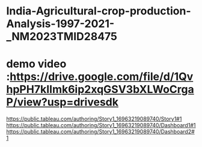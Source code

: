 # India-Agricultural-crop-production-Analysis-1997-2021-_NM2023TMID28475
# demo video :https://drive.google.com/file/d/1QvhpPH7kIImk6ip2xqGSV3bXLWoCrgaP/view?usp=drivesdk
https://public.tableau.com/authoring/Story1_16963219089740/Story1#1
https://public.tableau.com/authoring/Story1_16963219089740/Dashboard1#1
https://public.tableau.com/authoring/Story1_16963219089740/Dashboard2#1
